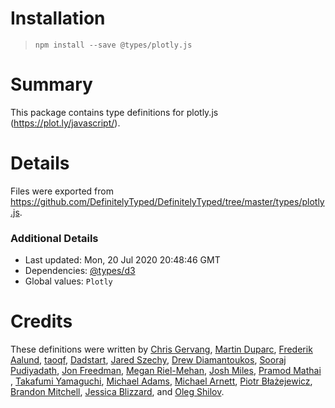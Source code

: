 # Installation
> `npm install --save @types/plotly.js`

# Summary
This package contains type definitions for plotly.js (https://plot.ly/javascript/).

# Details
Files were exported from https://github.com/DefinitelyTyped/DefinitelyTyped/tree/master/types/plotly.js.

### Additional Details
 * Last updated: Mon, 20 Jul 2020 20:48:46 GMT
 * Dependencies: [@types/d3](https://npmjs.com/package/@types/d3)
 * Global values: `Plotly`

# Credits
These definitions were written by [Chris Gervang](https://github.com/chrisgervang), [Martin Duparc](https://github.com/martinduparc), [Frederik Aalund](https://github.com/frederikaalund), [taoqf](https://github.com/taoqf), [Dadstart](https://github.com/Dadstart), [Jared Szechy](https://github.com/szechyjs), [Drew Diamantoukos](https://github.com/MercifulCode), [Sooraj Pudiyadath](https://github.com/soorajpudiyadath), [Jon Freedman](https://github.com/jonfreedman), [Megan Riel-Mehan](https://github.com/meganrm), [Josh Miles](https://github.com/milesjos), [Pramod Mathai ](https://github.com/skippercool), [Takafumi Yamaguchi](https://github.com/zeroyoichihachi), [Michael Adams](https://github.com/mtadams007), [Michael Arnett](https://github.com/marnett-git), [Piotr Błażejewicz](https://github.com/peterblazejewicz), [Brandon Mitchell](https://github.com/brammitch), [Jessica Blizzard](https://github.com/blizzardjessica), and [Oleg Shilov](https://github.com/olegshilov).
